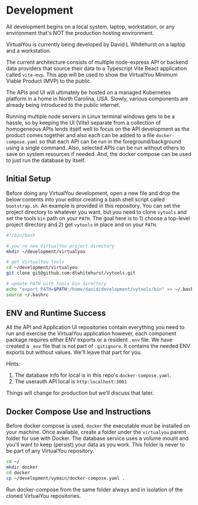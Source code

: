 # Development

All development begins on a local system, laptop, workstation, or any environment that's
NOT the production hosting environment.

VirtualYou is currently being developed by David L Whitehurst on a laptop and a workstation.

The current architecture consists of multiple node-express API or backend data providers 
that source their data to a Typescript Vite React application called `vite-mvp`. This app
will be used to show the VirtualYou Minimum Viable Product (MVP) to the public.

The APIs and UI will ultimately be hosted on a managed Kubernetes platform in a home in 
North Carolina, USA. Slowly, various components are already being introduced to the public
internet.

Running multiple node servers in Linux terminal windows gets to be a hassle, so by keeping
the UI (Vite) separate from a collection of homogeneous APIs lends itself well to focus on
the API development as the product comes together and also each can be added to a file 
`docker-compose.yaml` so that each API can be run in the foreground/background using a 
single command. Also, selected APIs can be run without others to save on system resources
if needed. And, the docker compose can be used to just run the database by itself.

## Initial Setup
Before doing any VirtualYou development, open a new file and drop the below contents into
your editor creating a bash shell script called `bootstrap.sh`. An example is provided in
this repository. You can set the project directory to whatever you want, but you need to 
clone `vytools` and set the tools `bin` path on your `PATH`. The goal here is to 1) choose a
top-level project directory and 2) get `vytools` in place and on your `PATH`.

```bash
#!/bin/bash

# you're new VirtualYou project directory
mkdir ~/development/virtualyou

# get VirtualYou tools
cd ~/development/virtualyou
git clone git@github.com:dlwhitehurst/vytools.git

# update PATH with tools bin directory
echo "export PATH=$PATH:/home/david/development/vytools/bin" >> ~/.bashrc
source ~/.bashrc
```

## ENV and Runtime Success
All the API and Application UI repositories contain everything you need to run and exercise
the VirtualYou application however, each component package requires either ENV exports or
a resident `.env` file. We have created a `_env` file that is not part of `.gitignore`. It
contains the needed ENV exports but without values. We'll leave that part for you.

Hints:
1. The database info for local is in this repo's `docker-compose.yaml`.
2. The userauth API local is `http:localhost:3001`

Things will change for production but we'll discuss that later.

## Docker Compose Use and Instructions
Before docker compose is used, `docker` the executable must be installed on your machine.
Once available, create a folder under the `virtualyou` parent folder for use with Docker. 
The database service uses a volume mount and you'll want to keep (persist) your data as you
work. This folder is never to be part of any VirtualYou repository.

```bash
cd ~/
mkdir docker
cd docker
cp ~/development/vymain/docker-compose.yaml .
```
Run docker-compose from the same folder always and in isolation of the cloned VirtualYou
repositories.
